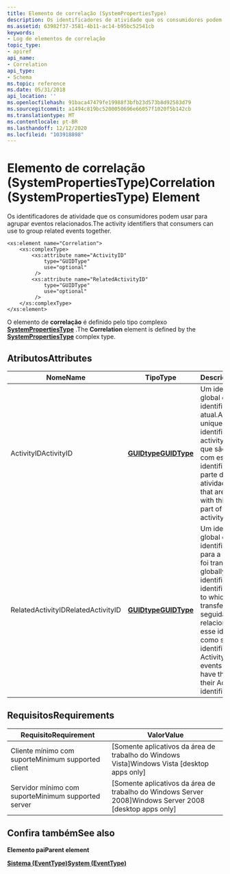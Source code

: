 ```yaml
---
title: Elemento de correlação (SystemPropertiesType)
description: Os identificadores de atividade que os consumidores podem usar para agrupar eventos relacionados.
ms.assetid: 63982f37-3581-4b11-ac14-b95bc52541cb
keywords:
- Log de elementos de correlação
topic_type:
- apiref
api_name:
- Correlation
api_type:
- Schema
ms.topic: reference
ms.date: 05/31/2018
api_location: ''
ms.openlocfilehash: 91baca47479fe19988f3bfb23d573b8d92583d79
ms.sourcegitcommit: a1494c819bc5200050696e66057f1020f5b142cb
ms.translationtype: MT
ms.contentlocale: pt-BR
ms.lasthandoff: 12/12/2020
ms.locfileid: "103918898"
---
```

# <a name="correlation-systempropertiestype-element"></a><span data-ttu-id="7996b-104">Elemento de correlação (SystemPropertiesType)</span><span class="sxs-lookup"><span data-stu-id="7996b-104">Correlation (SystemPropertiesType) Element</span></span>

<span data-ttu-id="7996b-105">Os identificadores de atividade que os consumidores podem usar para agrupar eventos relacionados.</span><span class="sxs-lookup"><span data-stu-id="7996b-105">The activity identifiers that consumers can use to group related events together.</span></span>

``` syntax
<xs:element name="Correlation">
    <xs:complexType>
        <xs:attribute name="ActivityID"
            type="GUIDType"
            use="optional"
         />
        <xs:attribute name="RelatedActivityID"
            type="GUIDType"
            use="optional"
         />
    </xs:complexType>
</xs:element>
```

<span data-ttu-id="7996b-106">O elemento de **correlação** é definido pelo tipo complexo [**SystemPropertiesType**](eventschema-systempropertiestype-complextype.md) .</span><span class="sxs-lookup"><span data-stu-id="7996b-106">The **Correlation** element is defined by the [**SystemPropertiesType**](eventschema-systempropertiestype-complextype.md) complex type.</span></span>

## <a name="attributes"></a><span data-ttu-id="7996b-107">Atributos</span><span class="sxs-lookup"><span data-stu-id="7996b-107">Attributes</span></span>



| <span data-ttu-id="7996b-108">Nome</span><span class="sxs-lookup"><span data-stu-id="7996b-108">Name</span></span>              | <span data-ttu-id="7996b-109">Tipo</span><span class="sxs-lookup"><span data-stu-id="7996b-109">Type</span></span>                                                | <span data-ttu-id="7996b-110">Descrição</span><span class="sxs-lookup"><span data-stu-id="7996b-110">Description</span></span>                                                                                                                                                                                  |
|-------------------|-----------------------------------------------------|----------------------------------------------------------------------------------------------------------------------------------------------------------------------------------------------|
| <span data-ttu-id="7996b-111">ActivityID</span><span class="sxs-lookup"><span data-stu-id="7996b-111">ActivityID</span></span>        | [<span data-ttu-id="7996b-112">**GUIDtype**</span><span class="sxs-lookup"><span data-stu-id="7996b-112">**GUIDType**</span></span>](eventschema-guidtype-simpletype.md) | <span data-ttu-id="7996b-113">Um identificador global exclusivo que identifica a atividade atual.</span><span class="sxs-lookup"><span data-stu-id="7996b-113">A globally unique identifier that identifies the current activity.</span></span> <span data-ttu-id="7996b-114">Os eventos que são publicados com esse identificador fazem parte da mesma atividade.</span><span class="sxs-lookup"><span data-stu-id="7996b-114">The events that are published with this identifier are part of the same activity.</span></span><br/>                              |
| <span data-ttu-id="7996b-115">RelatedActivityID</span><span class="sxs-lookup"><span data-stu-id="7996b-115">RelatedActivityID</span></span> | [<span data-ttu-id="7996b-116">**GUIDtype**</span><span class="sxs-lookup"><span data-stu-id="7996b-116">**GUIDType**</span></span>](eventschema-guidtype-simpletype.md) | <span data-ttu-id="7996b-117">Um identificador global exclusivo que identifica a atividade para a qual o controle foi transferido.</span><span class="sxs-lookup"><span data-stu-id="7996b-117">A globally unique identifier that identifies the activity to which control was transferred to.</span></span> <span data-ttu-id="7996b-118">Em seguida, os eventos relacionados teriam esse identificador como seu identificador de ActivityId.</span><span class="sxs-lookup"><span data-stu-id="7996b-118">The related events would then have this identifier as their ActivityID identifier.</span></span><br/> |



## <a name="requirements"></a><span data-ttu-id="7996b-119">Requisitos</span><span class="sxs-lookup"><span data-stu-id="7996b-119">Requirements</span></span>



| <span data-ttu-id="7996b-120">Requisito</span><span class="sxs-lookup"><span data-stu-id="7996b-120">Requirement</span></span> | <span data-ttu-id="7996b-121">Valor</span><span class="sxs-lookup"><span data-stu-id="7996b-121">Value</span></span> |
|-------------------------------------|------------------------------------------------------|
| <span data-ttu-id="7996b-122">Cliente mínimo com suporte</span><span class="sxs-lookup"><span data-stu-id="7996b-122">Minimum supported client</span></span><br/> | <span data-ttu-id="7996b-123">\[Somente aplicativos da área de trabalho do Windows Vista\]</span><span class="sxs-lookup"><span data-stu-id="7996b-123">Windows Vista \[desktop apps only\]</span></span><br/>       |
| <span data-ttu-id="7996b-124">Servidor mínimo com suporte</span><span class="sxs-lookup"><span data-stu-id="7996b-124">Minimum supported server</span></span><br/> | <span data-ttu-id="7996b-125">\[Somente aplicativos da área de trabalho do Windows Server 2008\]</span><span class="sxs-lookup"><span data-stu-id="7996b-125">Windows Server 2008 \[desktop apps only\]</span></span><br/> |



## <a name="see-also"></a><span data-ttu-id="7996b-126">Confira também</span><span class="sxs-lookup"><span data-stu-id="7996b-126">See also</span></span>

<dl> <dt>

<span data-ttu-id="7996b-127">**Elemento pai**</span><span class="sxs-lookup"><span data-stu-id="7996b-127">**Parent element**</span></span>
</dt> <dt>

[<span data-ttu-id="7996b-128">**Sistema (EventType)**</span><span class="sxs-lookup"><span data-stu-id="7996b-128">**System (EventType)**</span></span>](eventschema-system-eventtype-element.md)
</dt> </dl>

 

 





